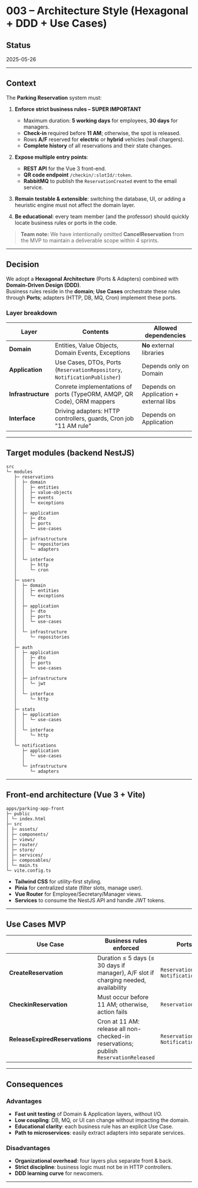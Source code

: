 # 003 – Architecture Style (Hexagonal + DDD + Use Cases)

## Status  
2025-05-26

---

## Context  
The **Parking Reservation** system must:

1. **Enforce strict business rules – SUPER IMPORTANT**  
   - Maximum duration: **5 working days** for employees, **30 days** for managers.  
   - **Check-in** required before **11 AM**; otherwise, the spot is released.  
   - Rows **A/F** reserved for **electric** or **hybrid** vehicles (wall chargers).  
   - **Complete history** of all reservations and their state changes.

2. **Expose multiple entry points**:  
   - **REST API** for the Vue 3 front-end.  
   - **QR code endpoint** `/checkin/:slotId/:token`.  
   - **RabbitMQ** to publish the `ReservationCreated` event to the email service.

3. **Remain testable & extensible**: switching the database, UI, or adding a heuristic engine must not affect the domain layer.

4. **Be educational**: every team member (and the professor) should quickly locate business rules or ports in the code.

> **Team note:** We have intentionally omitted **CancelReservation** from the MVP to maintain a deliverable scope within 4 sprints.
---

## Decision  
We adopt a **Hexagonal Architecture** (Ports & Adapters) combined with **Domain-Driven Design (DDD)**.  
Business rules reside in the **domain**; **Use Cases** orchestrate these rules through **Ports**; adapters (HTTP, DB, MQ, Cron) implement these ports.

### Layer breakdown

| Layer             | Contents                                                                           | Allowed dependencies              |
|-------------------|------------------------------------------------------------------------------------|-----------------------------------|
| **Domain**        | Entities, Value Objects, Domain Events, Exceptions                                 | **No** external libraries         |
| **Application**   | Use Cases, DTOs, Ports (`ReservationRepository`, `NotificationPublisher`)          | Depends only on Domain            |
| **Infrastructure**| Conrete implementations of ports (TypeORM, AMQP, QR Code), ORM mappers             | Depends on Application + external libs |
| **Interface**     | Driving adapters: HTTP controllers, guards, Cron job "11 AM rule"                  | Depends on Application            |

---

## Target modules (backend NestJS)

```
src
└─ modules
   ├─ reservations
   │  ├─ domain
   │  │  ├─ entities
   │  │  ├─ value-objects
   │  │  ├─ events
   │  │  └─ exceptions
   │  │
   │  ├─ application
   │  │  ├─ dto
   │  │  ├─ ports
   │  │  └─ use-cases
   │  │
   │  ├─ infrastructure
   │  │  ├─ repositories
   │  │  └─ adapters
   │  │
   │  └─ interface
   │     ├─ http
   │     └─ cron
   │
   ├─ users
   │  ├─ domain
   │  │  ├─ entities
   │  │  └─ exceptions
   │  │
   │  ├─ application
   │  │  ├─ dto
   │  │  ├─ ports
   │  │  └─ use-cases
   │  │
   │  └─ infrastructure
   │     └─ repositories
   │
   ├─ auth
   │  ├─ application
   │  │  ├─ dto
   │  │  ├─ ports
   │  │  └─ use-cases
   │  │
   │  ├─ infrastructure
   │  │  └─ jwt
   │  │
   │  └─ interface
   │     └─ http
   │
   ├─ stats
   │  ├─ application
   │  │  └─ use-cases
   │  │
   │  └─ interface
   │     └─ http
   │
   └─ notifications
      ├─ application
      │  └─ use-cases
      │
      └─ infrastructure
         └─ adapters
```

---

## Front-end architecture (Vue 3 + Vite)
```
apps/parking-app-front
├─ public
│ └─ index.html
├─ src
│ ├─ assets/
│ ├─ components/
│ ├─ views/
│ ├─ router/
│ ├─ store/
│ ├─ services/
│ ├─ composables/
│ └─ main.ts 
└─ vite.config.ts
```

- **Tailwind CSS** for utility-first styling.  
- **Pinia** for centralized state (filter slots, manage user).  
- **Vue Router** for Employee/Secretary/Manager views.  
- **Services** to consume the NestJS API and handle JWT tokens.

---

## Use Cases MVP

| Use Case                    | Business rules enforced                                                      | Ports used                              |
|-----------------------------|-------------------------------------------------------------------------------|-----------------------------------------|
| **CreateReservation**       | Duration ≤ 5 days (≤ 30 days if manager), A/F slot if charging needed, availability | `ReservationRepository`<br>`NotificationPublisher` |
| **CheckinReservation**      | Must occur before 11 AM; otherwise, action fails                              | `ReservationRepository`                 |
| **ReleaseExpiredReservations** | Cron at 11 AM: release all non-checked-in reservations; publish `ReservationReleased` | `ReservationRepository`<br>`NotificationPublisher` |

---

## Consequences

### Advantages
- **Fast unit testing** of Domain & Application layers, without I/O.  
- **Low coupling**: DB, MQ, or UI can change without impacting the domain.  
- **Educational clarity**: each business rule has an explicit Use Case.  
- **Path to microservices**: easily extract adapters into separate services.

### Disadvantages
- **Organizational overhead**: four layers plus separate front & back.  
- **Strict discipline**: business logic must not be in HTTP controllers.  
- **DDD learning curve** for newcomers.

---